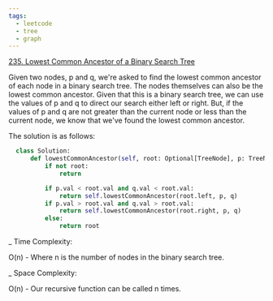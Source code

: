 ```yaml
---
tags:
  - leetcode
  - tree
  - graph
---
```


<a href="https://leetcode.com/problems/lowest-common-ancestor-of-a-binary-search-tree/">
235. Lowest Common Ancestor of a Binary Search Tree</a>

Given two nodes, p and q, we're asked to find the lowest common ancestor of each
node in a binary search tree. The nodes themselves can also be the lowest common
ancestor. Given that this is a binary search tree, we can use the values of p
and q to direct our search either left or right. But, if the values of p and q
are not greater than the current node or less than the current node, we know
that we've found the lowest common ancestor.

The solution is as follows:

```python
  class Solution:
      def lowestCommonAncestor(self, root: Optional[TreeNode], p: TreeNode, q: TreeNode) -> Optional[TreeNode]:
          if not root:
              return

          if p.val < root.val and q.val < root.val:
              return self.lowestCommonAncestor(root.left, p, q)
          if p.val > root.val and q.val > root.val:
              return self.lowestCommonAncestor(root.right, p, q)
          else:
              return root
```

\_ Time Complexity:

O(n) - Where n is the number of nodes in the binary search tree.

\_ Space Complexity:

O(n) - Our recursive function can be called n times.
